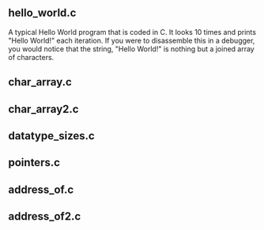 ## hello_world.c
A typical Hello World program that is coded in C.  It looks 10 times and prints "Hello World!" each iteration.  If you were to disassemble this in a debugger, you would notice that the string, "Hello World!" is nothing but a joined array of characters.

## char_array.c

## char_array2.c

## datatype_sizes.c

## pointers.c

## address_of.c

## address_of2.c
